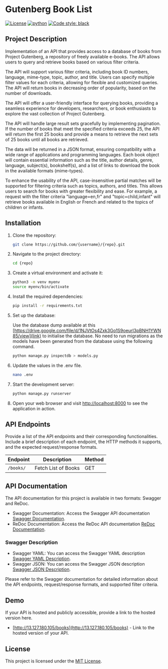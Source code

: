 # Gutenberg Book List
[![License](https://img.shields.io/badge/License-MIT-blue.svg)](LICENSE)
[![python](https://img.shields.io/badge/Python-3.10-3776AB.svg?style=flat&logo=python&logoColor=white)](https://www.python.org)
[![Code style: black](https://img.shields.io/badge/code%20style-black-000000.svg)](https://github.com/psf/black)

## Project Description

Implementation of an API that provides access to a database of books from Project Gutenberg, a repository of freely available e-books. The API allows users to query and retrieve books based on various filter criteria.

The API will support various filter criteria, including book ID numbers, language, mime-type, topic, author, and title. Users can specify multiple filter values for each criteria, allowing for flexible and customized queries. The API will return books in decreasing order of popularity, based on the number of downloads.

The API will offer a user-friendly interface for querying books, providing a seamless experience for developers, researchers, or book enthusiasts to explore the vast collection of Project Gutenberg.

The API will handle large result sets gracefully by implementing pagination. If the number of books that meet the specified criteria exceeds 25, the API will return the first 25 books and provide a means to retrieve the next sets of 25 books until all books are retrieved.

The data will be returned in a JSON format, ensuring compatibility with a wide range of applications and programming languages. Each book object will contain essential information such as the title, author details, genre, language, subject(s), bookshelf(s), and a list of links to download the book in the available formats (mime-types).

To enhance the usability of the API, case-insensitive partial matches will be supported for filtering criteria such as topics, authors, and titles. This allows users to search for books with greater flexibility and ease. For example, a request with the filter criteria "language=en,fr" and "topic=child,infant" will retrieve books available in English or French and related to the topics of children or infants.

## Installation

1. Clone the repository:

   ```bash
   git clone https://github.com/{username}/{repo}.git
   ```

2. Navigate to the project directory:

   ```bash
   cd {repo}
   ```

3. Create a virtual environment and activate it:

   ```bash
   python3 -m venv myenv
   source myenv/bin/activate
   ```

4. Install the required dependencies:

   ```bash
   pip install -r requirements.txt
   ```

5. Set up the database:

   Use the database dump available at this [https://drive.google.com/file/d/1NJVtOs4Zxk3Go1S9oeurI3pBNH1YWN85/view](link) to initialise the database. No need to run migrations as the models have been generated from the database using the following command.

   ```bash
   python manage.py inspectdb > models.py
   ```

6. Update the values in the .env file.

   ```bash
   nano .env
   ```

7. Start the development server:

   ```bash
   python manage.py runserver
   ```

8. Open your web browser and visit [http://localhost:8000](http://localhost:8000) to see the application in action.

## API Endpoints

Provide a list of the API endpoints and their corresponding functionalities. Include a brief description of each endpoint, the HTTP methods it supports, and the expected request/response formats.

| Endpoint  | Description         | Method |
| --------- | ------------------- | ------ |
| `/books/` | Fetch List of Books | GET    |

## API Documentation

The API documentation for this project is available in two formats: Swagger and ReDoc.

- Swagger Documentation: Access the Swagger API documentation [Swagger Documentation](http://13.127.180.105/swagger).
- ReDoc Documentation: Access the ReDoc API documentation [ReDoc Documentation](http://13.127.180.105/redoc).

### Swagger Description

- Swagger YAML: You can access the Swagger YAML description [Swagger YAML Description](http://13.127.180.105/swagger.yaml).
- Swagger JSON: You can access the Swagger JSON description [Swagger JSON Description](http://13.127.180.105/swagger.json).

Please refer to the Swagger documentation for detailed information about the API endpoints, request/response formats, and supported filter criteria.

## Demo

If your API is hosted and publicly accessible, provide a link to the hosted version here.

- [http://13.127.180.105/books](http://13.127.180.105/books) - Link to the hosted version of your API.

## License

This project is licensed under the [MIT License](LICENSE).
